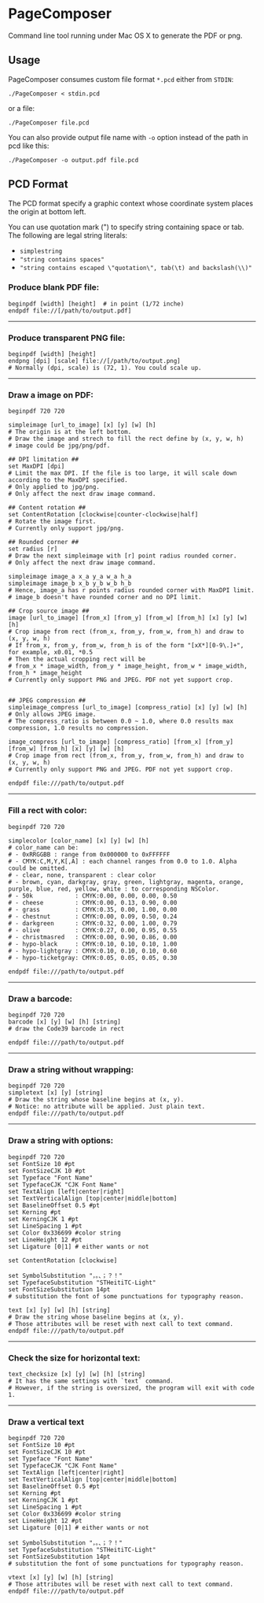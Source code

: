 # PageComposer

Command line tool running under Mac OS X to generate the PDF or png.

## Usage

PageComposer consumes custom file format `*.pcd` either from `STDIN`:

    ./PageComposer < stdin.pcd

or a file:

    ./PageComposer file.pcd

You can also provide output file name with `-o` option instead of the path in pcd like this:

    ./PageComposer -o output.pdf file.pcd

## PCD Format

The PCD format specify a graphic context whose coordinate system places the origin at bottom left.

You can use quotation mark (") to specify string containing space or tab.
The following are legal string literals:

* `simplestring`
* `"string contains spaces"`
* `"string contains escaped \"quotation\", tab(\t) and backslash(\\)"`

### Produce blank PDF file:

    beginpdf [width] [height]  # in point (1/72 inche)
    endpdf file://[/path/to/output.pdf]

----

### Produce transparent PNG file:

    beginpdf [width] [height]
    endpng [dpi] [scale] file://[/path/to/output.png] 
    # Normally (dpi, scale) is (72, 1). You could scale up.

----

### Draw a image on PDF:

    beginpdf 720 720

    simpleimage [url_to_image] [x] [y] [w] [h]
    # The origin is at the left bottom.
    # Draw the image and strech to fill the rect define by (x, y, w, h)
    # image could be jpg/png/pdf.

    ## DPI limitation ##
    set MaxDPI [dpi]
    # Limit the max DPI. If the file is too large, it will scale down according to the MaxDPI specified.
    # Only applied to jpg/png.
    # Only affect the next draw image command.

    ## Content rotation ##
    set ContentRotation [clockwise|counter-clockwise|half]
    # Rotate the image first.
    # Currently only support jpg/png.

    ## Rounded corner ##
    set radius [r]
    # Draw the next simpleimage with [r] point radius rounded corner.
    # Only affect the next draw image command.

    simpleimage image_a x_a y_a w_a h_a
    simpleimage image_b x_b y_b w_b h_b
    # Hence, image_a has r points radius rounded corner with MaxDPI limit.
    # image_b doesn't have rounded corner and no DPI limit.

    ## Crop source image ##
    image [url_to_image] [from_x] [from_y] [from_w] [from_h] [x] [y] [w] [h]
    # Crop image from rect (from_x, from_y, from_w, from_h) and draw to (x, y, w, h)
    # If from_x, from_y, from_w, from_h is of the form "[xX*][0-9\.]+", for example, x0.01, *0.5
    # Then the actual cropping rect will be 
    # from_x * image_width, from_y * image_height, from_w * image_width, from_h * image_height
    # Currently only support PNG and JPEG. PDF not yet support crop.


    ## JPEG compression ##
    simpleimage_compress [url_to_image] [compress_ratio] [x] [y] [w] [h]
    # Only allows JPEG image.
    # The compress_ratio is between 0.0 ~ 1.0, where 0.0 results max compression, 1.0 results no compression.

    image_compress [url_to_image] [compress_ratio] [from_x] [from_y] [from_w] [from_h] [x] [y] [w] [h]
    # Crop image from rect (from_x, from_y, from_w, from_h) and draw to (x, y, w, h)
    # Currently only support PNG and JPEG. PDF not yet support crop.

    endpdf file:///path/to/output.pdf

----

### Fill a rect with color:

    beginpdf 720 720

    simplecolor [color_name] [x] [y] [w] [h]
    # color_name can be:
    # - 0xRRGGBB : range from 0x000000 to 0xFFFFFF
    # - CMYK:C,M,Y,K[,A] : each channel ranges from 0.0 to 1.0. Alpha could be omitted. 
    # - clear, none, transparent : clear color
    # - brown, cyan, darkgray, gray, green, lightgray, magenta, orange, purple, blue, red, yellow, white : to corresponding NSColor.
    # - 50k            : CMYK:0.00, 0.00, 0.00, 0.50
    # - cheese         : CMYK:0.00, 0.13, 0.90, 0.00
    # - grass          : CMYK:0.35, 0.00, 1.00, 0.00
    # - chestnut       : CMYK:0.00, 0.09, 0.50, 0.24
    # - darkgreen      : CMYK:0.32, 0.00, 1.00, 0.79
    # - olive          : CMYK:0.27, 0.00, 0.95, 0.55
    # - christmasred   : CMYK:0.00, 0.90, 0.86, 0.00
    # - hypo-black     : CMYK:0.10, 0.10, 0.10, 1.00
    # - hypo-lightgray : CMYK:0.10, 0.10, 0.10, 0.60
    # - hypo-ticketgray: CMYK:0.05, 0.05, 0.05, 0.30

    endpdf file:///path/to/output.pdf

----

### Draw a barcode:

    beginpdf 720 720
    barcode [x] [y] [w] [h] [string]
    # draw the Code39 barcode in rect

    endpdf file:///path/to/output.pdf

----

### Draw a string without wrapping:

    beginpdf 720 720
    simpletext [x] [y] [string]
    # Draw the string whose baseline begins at (x, y).
    # Notice: no attribute will be applied. Just plain text.
    endpdf file:///path/to/output.pdf

----

### Draw a string with options:

    beginpdf 720 720
    set FontSize 10 #pt
    set FontSizeCJK 10 #pt
    set Typeface "Font Name"
    set TypefaceCJK "CJK Font Name"
    set TextAlign [left|center|right]
    set TextVerticalAlign [top|center|middle|bottom]
    set BaselineOffset 0.5 #pt
    set Kerning #pt
    set KerningCJK 1 #pt
    set LineSpacing 1 #pt
    set Color 0x336699 #color string
    set LineHeight 12 #pt
    set Ligature [0|1] # either wants or not

    set ContentRotation [clockwise]

    set SymbolSubstitution "，。、；？！"
    set TypefaceSubstitution "STHeitiTC-Light"
    set FontSizeSubstitution 14pt
    # substitution the font of some punctuations for typography reason. 

    text [x] [y] [w] [h] [string]
    # Draw the string whose baseline begins at (x, y).
    # Those attributes will be reset with next call to text command.
    endpdf file:///path/to/output.pdf

----

### Check the size for horizontal text:
    
    text_checksize [x] [y] [w] [h] [string]
    # It has the same settings with `text` command. 
    # However, if the string is oversized, the program will exit with code 1.

----

### Draw a vertical text

    beginpdf 720 720
    set FontSize 10 #pt
    set FontSizeCJK 10 #pt
    set Typeface "Font Name"
    set TypefaceCJK "CJK Font Name"
    set TextAlign [left|center|right]
    set TextVerticalAlign [top|center|middle|bottom]
    set BaselineOffset 0.5 #pt
    set Kerning #pt
    set KerningCJK 1 #pt
    set LineSpacing 1 #pt
    set Color 0x336699 #color string
    set LineHeight 12 #pt
    set Ligature [0|1] # either wants or not

    set SymbolSubstitution "，。、；？！"
    set TypefaceSubstitution "STHeitiTC-Light"
    set FontSizeSubstitution 14pt
    # substitution the font of some punctuations for typography reason. 

    vtext [x] [y] [w] [h] [string]
    # Those attributes will be reset with next call to text command.
    endpdf file:///path/to/output.pdf

